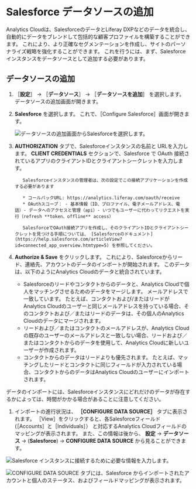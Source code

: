 # Salesforce データソースの追加

Analytics Cloudは、SalesforceのデータとLiferay DXPなどのデータを統合し、自動的にデータをブレンドして包括的な顧客プロファイルを構築することができます。 これにより、より正確なセグメンテーションを作成し、サイトのパーソナライズ戦略を強化することができます。 これを行うには、まず、Salesforceインスタンスをデータソースとして追加する必要があります。

<a name="adding-the-data-source" />

## データソースの追加

1. ［**設定**］ → ［**データソース**］ → ［**データソースを追加**］ を選択します。 データソースの追加画面が開きます。

1. **Salesforce** を選択します。 これで、［Configure Salesforce］画面が開きます。

    ![データソースの追加画面からSalesforceを選択します。](adding-a-salesforce-data-source/images/01.png)

1. **AUTHORIZATION** タブで、Salesforceインスタンスの名前と URLを入力します。 **CLIENT CREDENTIALS** セクションで、Salesforce で OAuth 接続されているアプリのクライアントIDとクライアントシークレットを入力します。

    ```{note}
       Salesforceインスタンスの管理者は、次の設定でこの接続アプリケーションを作成する必要があります

       * コールバックURL: https://analytics.liferay.com/oauth/receive
       * OAuthスコープ： - 基本情報（ID、プロファイル、電子メールアドレス、電話）- データへのアクセスと管理（api）- いつでもユーザーに代わってリクエストを実行（refresh **token、offline** access）

       SalesforceでOAuth接続アプリを作成し、そのクライアントIDとクライアントシークレットを見つける手順については、 [Salesforceのドキュメント](https://help.salesforce.com/articleView?id=connected_app_overview.htmtype=5) を参照してください。
    ```

1. **Authorize & Save** をクリックします。 これにより、Salesforceからリード、連絡先、アカウントのデータのインポートが開始されます。 このデータは、以下のようにAnalytics Cloudのデータと統合されています。

    * Salesforceのリードやコンタクトからのデータと、Analytics Cloudで個人をマッチングさせるためのデータをマージします。 メールアドレスで一致しています。 たとえば、コンタクトおよび/またはリードがAnalytics Cloudのユーザーと同じメールアドレスを持っている場合、そのコンタクトおよび／またはリードのデータは、その個人のAnalytics Cloudのデータにマージされます。
    * リードおよび／またはコンタクトのメールアドレスが、Analytics Cloudの既存のユーザーのメールアドレスと一致しない場合、リードおよび／またはコンタクトからのデータを使用して、Analytics Cloudに新しいユーザーが作成されます。
    * コンタクトからのデータはリードよりも優先されます。 たとえば、マッチングしたリードとコンタクトに同じフィールドが入力されている場合、コンタクトからのデータはAnalytics Cloudのユーザーにインポートされます。

  データのインポートには、Salesforceインスタンスにどれだけのデータが存在するかによっては、時間がかかる場合があることに注意してください。

1. インポートの進行状況は、 **［CONFIGURE DATA SOURCE］** タブに表示されます。 ［View］をクリックすると、各Salesforceフィールド (［Accounts］と［Individuals］） と対応するAnalytics Cloudフィールドのマッピングが表示されます。 また、この情報は後から、 **設定** → **データソース** → (**Salesforce**) → **CONFIGURE DATA SOURCE** から見ることができます。

![Salesforce インスタンスに接続するために必要な情報を入力します。](adding-a-salesforce-data-source/images/02.png)

![CONFIGURE DATA SOURCE タブには、Salesforce からインポートされたアカウントと個人のステータス、およびフィールドマッピングが表示されます。](adding-a-salesforce-data-source/images/03.png)
